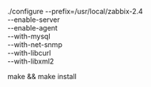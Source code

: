 ./configure --prefix=/usr/local/zabbix-2.4   \
	--enable-server                  \
	--enable-agent                   \
	--with-mysql                     \
	--with-net-snmp                  \
	--with-libcurl                   \
	--with-libxml2

make && make install